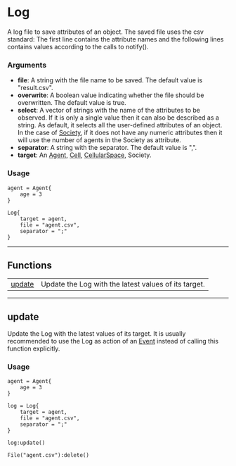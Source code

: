 # Log

A log file to save attributes of an object. The saved file uses the csv standard: The first line contains the attribute names and the following lines contains values according to the calls to notify().  
  

### Arguments

- **file**: A string with the file name to be saved. The default value is "result.csv".
- **overwrite**: A boolean value indicating whether the file should be overwritten. The default value is true.
- **select**: A vector of strings with the name of the attributes to be observed. If it is only a single value then it can also be described as a string. As default, it selects all the user-defined attributes of an object. In the case of [Society](./society.md), if it does not have any numeric attributes then it will use the number of agents in the Society as attribute.
- **separator**: A string with the separator. The default value is ",".
- **target**: An [Agent](./agent.md), [Cell](./cell.md), [CellularSpace](./cellularSpace.md), Society.

### Usage

```
agent = Agent{
    age = 3
}

Log{
    target = agent,
    file = "agent.csv",
    separator = ";"
}
```

---
## Functions

|                                                           |                                                      |
| --------------------------------------------------------- | ---------------------------------------------------- |
| [update](./log.md#update) | Update the Log with the latest values of its target. |


---

## **update** 

Update the Log with the latest values of its target. It is usually recommended to use the Log as action of an [Event](./event.md) instead of calling this function explicitly.  
  

### Usage

```
agent = Agent{
    age = 3
}

log = Log{
    target = agent,
    file = "agent.csv",
    separator = ";"
}

log:update()

File("agent.csv"):delete()
```